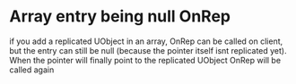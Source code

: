 
# Array entry being null OnRep
if you add a replicated UObject in an array, OnRep can be called on client, but the entry can still be null (because the pointer itself isnt replicated yet).
When the pointer will finally point to the replicated UObject OnRep will be called again
